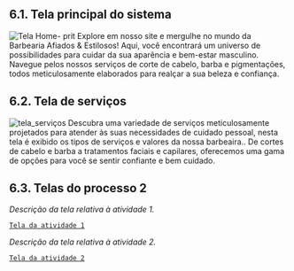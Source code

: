 
## 6.1. Tela principal do sistema


![Tela Home- prit](https://github.com/ICEI-PUC-Minas-PSG-ADS-TI/psg-ads-2024-1-p2-tiapn-7358-1-01-Afiados-Estilosos/assets/129122228/aa758da7-2a8a-47fe-a942-a20121bccc21)
Explore em nosso site e mergulhe no mundo da Barbearia Afiados & Estilosos! Aqui, você encontrará um universo de possibilidades para cuidar da sua aparência e bem-estar masculino. Navegue pelos nossos serviços de corte de cabelo, barba e pigmentações, todos meticulosamente elaborados para realçar a sua beleza e confiança.

## 6.2. Tela de serviços

![tela_serviços](https://github.com/ICEI-PUC-Minas-PSG-ADS-TI/psg-ads-2024-1-p2-tiapn-7358-1-01-Afiados-Estilosos/assets/128488342/7672c47d-5ba2-4595-9f30-868f8dd95d40)
Descubra uma variedade de serviços meticulosamente projetados para atender às suas necessidades de cuidado pessoal, nesta tela é exibido os tipos de serviços e valores da nossa barbeaira.. De cortes de cabelo e barba a tratamentos faciais e capilares, oferecemos uma gama de opções para você se sentir confiante e bem cuidado.

## 6.3. Telas do processo 2

_Descrição da tela relativa à atividade 1._

[`Tela da atividade 1`](images/)

_Descrição da tela relativa à atividade 2._

[`Tela da atividade 2`](images/)


